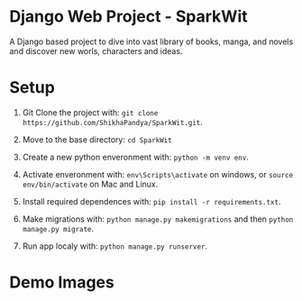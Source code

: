 # Django Web Project - SparkWit
A Django based project to dive into vast library of books, manga, and novels and discover new worls, characters and ideas.

# Setup
1. Git Clone the project with: ```git clone https://github.com/ShikhaPandya/SparkWit.git```.

2. Move to the base directory: ```cd SparkWit```

3. Create a new python enveronment with: ```python -m venv env```.

4. Activate enveronment with: ```env\Scripts\activate``` on windows, or ```source env/bin/activate``` on Mac and Linux.
   
5. Install required dependences with: ```pip install -r requirements.txt```.

6. Make migrations with: ```python manage.py makemigrations``` and then ```python manage.py migrate```.

7. Run app localy with: ```python manage.py runserver```.

# Demo Images

